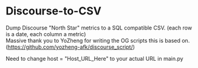 # Discourse-to-CSV
Dump Discourse "North Star" metrics to a SQL compatible CSV. (each row is a date, each column a metric)
<br>
Massive thank you to YoZheng for writing the OG scripts this is based on. (https://github.com/yozheng-afk/discourse_script/)

Need to change host = "Host_URL_Here" to your actual URL in main.py 

